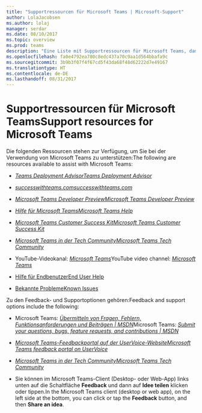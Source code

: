 ```yaml
---
title: "Supportressourcen für Microsoft Teams | Microsoft-Support"
author: LolaJacobsen
ms.author: lolaj
manager: serdar
ms.date: 08/10/2017
ms.topic: overview
ms.prod: teams
description: "Eine Liste mit Supportressourcen für Microsoft Teams, damit Sie das Produkt effizienter und effektiver nutzen können"
ms.openlocfilehash: fa0e4792ea780c8edc437a70c9aa1d564bbafa9c
ms.sourcegitcommit: 3b9b3f07f4f67cd5f43da68f48d62222d7e49167
ms.translationtype: HT
ms.contentlocale: de-DE
ms.lasthandoff: 08/31/2017
---
```

<a name="support-resources-for-microsoft-teams"></a><span data-ttu-id="71f92-103">Supportressourcen für Microsoft Teams</span><span class="sxs-lookup"><span data-stu-id="71f92-103">Support resources for Microsoft Teams</span></span>
=====================================

<span data-ttu-id="71f92-104">Die folgenden Ressourcen stehen zur Verfügung, um Sie bei der Verwendung von Microsoft Teams zu unterstützen:</span><span class="sxs-lookup"><span data-stu-id="71f92-104">The following are resources available to assist with Microsoft Teams:</span></span>

-   [<span data-ttu-id="71f92-105">*Teams Deployment Advisor*</span><span class="sxs-lookup"><span data-stu-id="71f92-105">*Teams Deployment Advisor*</span></span>](https://go.microsoft.com/fwlink/?linkid=843465)

-   [<span data-ttu-id="71f92-106">*successwithteams.com*</span><span class="sxs-lookup"><span data-stu-id="71f92-106">*successwithteams.com*</span></span>](https://go.microsoft.com/fwlink/?linkid=854396)

-   [<span data-ttu-id="71f92-107">*Microsoft Teams Developer Preview*</span><span class="sxs-lookup"><span data-stu-id="71f92-107">*Microsoft Teams Developer Preview*</span></span>](https://go.microsoft.com/fwlink/?linkid=854397)

-   [<span data-ttu-id="71f92-108">*Hilfe für Microsoft Teams*</span><span class="sxs-lookup"><span data-stu-id="71f92-108">*Microsoft Teams Help*</span></span>](https://support.office.com/en-us/Teams)

-   [<span data-ttu-id="71f92-109">*Microsoft Teams Customer Success Kit*</span><span class="sxs-lookup"><span data-stu-id="71f92-109">*Microsoft Teams Customer Success Kit*</span></span>](https://go.microsoft.com/fwlink/?linkid=846006)

-   [<span data-ttu-id="71f92-110">*Microsoft Teams in der Tech Community*</span><span class="sxs-lookup"><span data-stu-id="71f92-110">*Microsoft Teams Tech Community*</span></span>](https://go.microsoft.com/fwlink/p/?linkid=832751)

-   <span data-ttu-id="71f92-111">YouTube-Videokanal: [*Microsoft Teams*](https://go.microsoft.com/fwlink/?linkid=854398)</span><span class="sxs-lookup"><span data-stu-id="71f92-111">YouTube video channel: [*Microsoft Teams*](https://go.microsoft.com/fwlink/?linkid=854398)</span></span>

-   [<span data-ttu-id="71f92-112">Hilfe für Endbenutzer</span><span class="sxs-lookup"><span data-stu-id="71f92-112">End User Help</span></span>](https://support.office.com/en-us/teams)

-   [<span data-ttu-id="71f92-113">Bekannte Probleme</span><span class="sxs-lookup"><span data-stu-id="71f92-113">Known Issues</span></span>](https://support.office.com/en-US/article/Known-issues-for-Microsoft-Teams-04b35d1b-bdca-420a-991b-878da5157650)

<span data-ttu-id="71f92-114">Zu den Feedback- und Supportoptionen gehören:</span><span class="sxs-lookup"><span data-stu-id="71f92-114">Feedback and support options include the following:</span></span>

-   <span data-ttu-id="71f92-115">Microsoft Teams: [*Übermitteln von Fragen, Fehlern, Funktionsanforderungen und Beiträgen | MSDN*](https://go.microsoft.com/fwlink/?linkid=854399)</span><span class="sxs-lookup"><span data-stu-id="71f92-115">Microsoft Teams: [*Submit your questions, bugs, feature requests, and contributions | MSDN*](https://go.microsoft.com/fwlink/?linkid=854399)</span></span>

-   [<span data-ttu-id="71f92-116">*Microsoft Teams-Feedbackportal auf der UserVoice-Website*</span><span class="sxs-lookup"><span data-stu-id="71f92-116">*Microsoft Teams feedback portal on UserVoice*</span></span>](https://go.microsoft.com/fwlink/?linkid=854400)

-   [<span data-ttu-id="71f92-117">*Microsoft Teams in der Tech Community*</span><span class="sxs-lookup"><span data-stu-id="71f92-117">*Microsoft Teams Tech Community*</span></span>](https://go.microsoft.com/fwlink/p/?linkid=832751)

-   <span data-ttu-id="71f92-118">Sie können im Microsoft Teams-Client (Desktop- oder Web-App) links unten auf die Schaltfläche **Feedback** und dann auf **Idee teilen** klicken oder tippen.</span><span class="sxs-lookup"><span data-stu-id="71f92-118">In the Microsoft Teams client (desktop or web app), on the left side at the bottom, you can click or tap the **Feedback** button, and then **Share an idea**.</span></span>
